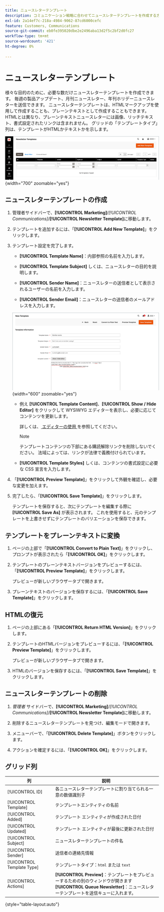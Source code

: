 ```yaml
---
title: ニュースレターテンプレート
description: コミュニケーション戦略に合わせてニュースレターテンプレートを作成する方法を説明します。
exl-id: 2a14ef7c-218a-4984-9062-87cd6000cefc
feature: Customers, Communications
source-git-commit: eb0fe395020dbe2e2496aba13d2f5c2bf2d0fc27
workflow-type: tm+mt
source-wordcount: '421'
ht-degree: 0%

---
```


# ニュースレターテンプレート

様々な目的のために、必要な数だけニュースレターテンプレートを作成できます。 毎週の製品アップデート、月刊ニュースレター、年刊ホリデーニュースレターを送信できます。 ニュースレターテンプレートは、HTMLマークアップを使用して作成することも、プレーンテキストとして作成することもできます。 HTMLとは異なり、プレーンテキストニュースレターには画像、リッチテキスト、書式設定されたリンクは含まれません。 グリッドの「テンプレートタイプ」列は、テンプレートがHTMLかテキストかを示します。

![ ニュースレターテンプレート – ニュースレターキューに追加 ](./assets/newsletter-templates-grid.png){width="700" zoomable="yes"}

## ニュースレターテンプレートの作成

1. 管理者サイドバーで、**[!UICONTROL Marketing]**/_[!UICONTROL Communications]_/**[!UICONTROL Newsletter Template]**&#x200B;に移動します。

1. テンプレートを追加するには、「**[!UICONTROL Add New Template]**」をクリックします。

1. テンプレート設定を完了します。

   - **[!UICONTROL Template Name]**：内部参照の名前を入力します。

   - **[!UICONTROL Template Subject]** しくは、ニュースレターの目的を説明します。

   - **[!UICONTROL Sender Name]**：ニュースレターの送信者として表示されるユーザーの名前を入力します。

   - **[!UICONTROL Sender Email]**：ニュースレターの送信者のメールアドレスを入力します。

   ![ ニュースレターテンプレート情報 ](./assets/newsletter-template-information2.png){width="600" zoomable="yes"}

   - 例え **[!UICONTROL Template Content]**、**[!UICONTROL Show / Hide Editor]** をクリックして WYSIWYG エディターを表示し、必要に応じてコンテンツを更新します。

     詳しくは、[ エディターの使用 ](../content-design/editor.md) を参照してください。

     >[!NOTE]
     >
     >テンプレートコンテンツの下部にある購読解除リンクを削除しないでください。 法域によっては、リンクが法律で義務付けられています。

   - **[!UICONTROL Template Styles]** しくは、コンテンツの書式設定に必要な CSS 宣言を入力します。

1. 「**[!UICONTROL Preview Template]**」をクリックして外観を確認し、必要な変更を加えます。

1. 完了したら、「**[!UICONTROL Save Template]**」をクリックします。

   テンプレートを保存すると、次にテンプレートを編集する際に **[!UICONTROL Save As]** が表示されます。 これを使用すると、元のテンプレートを上書きせずにテンプレートのバリエーションを保存できます。

## テンプレートをプレーンテキストに変換

1. ページの上部で「**[!UICONTROL Convert to Plain Text]**」をクリックし、プロンプトが表示されたら「**[!UICONTROL OK]**」をクリックします。

1. テンプレートのプレーンテキストバージョンをプレビューするには、「**[!UICONTROL Preview Template]**」をクリックします。

   プレビューが新しいブラウザータブで開きます。

1. プレーンテキストのバージョンを保存するには、「**[!UICONTROL Save Template]**」をクリックします。

## HTMLの復元

1. ページの上部にある「**[!UICONTROL Return HTML Version]**」をクリックします。  

1. テンプレートのHTMLバージョンをプレビューするには、「**[!UICONTROL Preview Template]**」をクリックします。

   プレビューが新しいブラウザータブで開きます。

1. HTMLのバージョンを保存するには、「**[!UICONTROL Save Template]**」をクリックします。

## ニュースレターテンプレートの削除

1. _管理者_ サイドバーで、**[!UICONTROL Marketing]**/_[!UICONTROL Communications]_/**[!UICONTROL Newsletter Template]**&#x200B;に移動します。

1. 削除するニュースレターテンプレートを見つけ、編集モードで開きます。

1. メニューバーで、「**[!UICONTROL Delete Template]**」ボタンをクリックします。

1. アクションを確定するには、「**[!UICONTROL OK]**」をクリックします。

## グリッド列

| 列 | 説明 |
|--- |--- |
| [!UICONTROL ID] | 各ニュースレターテンプレートに割り当てられる一意の数値識別子 |
| [!UICONTROL Template] | テンプレートエンティティの名前 |
| [!UICONTROL Added] | テンプレート エンティティが作成された日付 |
| [!UICONTROL Updated] | テンプレート エンティティが最後に更新された日付 |
| [!UICONTROL Subject] | ニュースレターテンプレートの件名 |
| [!UICONTROL Sender] | 送信者の連絡先情報 |
| [!UICONTROL Template Type] | テンプレートタイプ：`html` または `text` |
| [!UICONTROL Actions] | **[!UICONTROL Preview]**：テンプレートをプレビューするための別のウィンドウが開きます <br>**[!UICONTROL Queue Newsletter]**：ニュースレターテンプレートを送信キューに入れます。 |

{style="table-layout:auto"}

